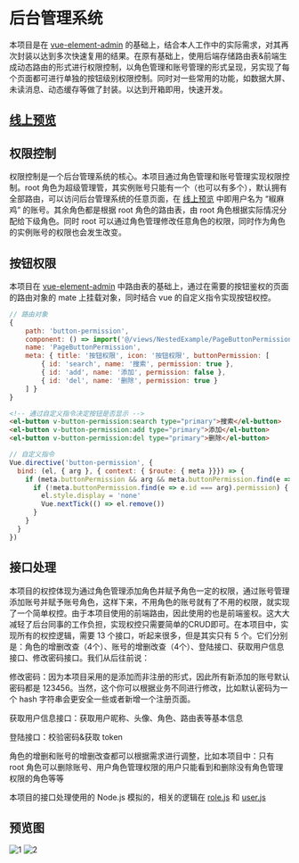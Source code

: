 # 后台管理系统

本项目是在 [vue-element-admin](https://panjiachen.github.io/vue-element-admin-site/zh/) 的基础上，结合本人工作中的实际需求，对其再次封装以达到多次快速复用的结果。在原有基础上，使用后端存储路由表&前端生成动态路由的形式进行权限控制，以角色管理和账号管理的形式呈现，另实现了每个页面都可进行单独的按钮级别权限控制。同时对一些常用的功能，如数据大屏、未读消息、动态缓存等做了封装。以达到开箱即用，快速开发。

## [线上预览](https://yinchengnuo.com/adminVueElement/)

## 权限控制

权限控制是一个后台管理系统的核心。本项目通过角色管理和账号管理实现权限控制。root 角色为超级管理管，其实例账号只能有一个（也可以有多个），默认拥有全部路由，可以访问后台管理系统的任意页面，在 [线上预览](https://yinchengnuo.com/adminVueElement/) 中即用户名为 “椒麻鸡” 的账号。其余角色都是根据 root 角色的路由表，由 root 角色根据实际情况分配给下级角色。同时 root 可以通过角色管理修改任意角色的权限，同时作为角色的实例账号的权限也会发生改变。

## 按钮权限

本项目在 [vue-element-admin](https://panjiachen.github.io/vue-element-admin-site/zh/) 中路由表的基础上，通过在需要的按钮鉴权的页面的路由对象的 mate 上挂载对象，同时结合 vue 的自定义指令实现按钮权控。

```javascript
// 路由对象
{
    path: 'button-permission',
    component: () => import('@/views/NestedExample/PageButtonPermission'),
    name: 'PageButtonPermission',
    meta: { title: '按钮权限', icon: '按钮权限', buttonPermission: [
        { id: 'search', name: '搜索', permission: true },
        { id: 'add', name: '添加', permission: false },
        { id: 'del', name: '删除', permission: true }
    ] }
}
```

```html
<!-- 通过自定义指令决定按钮是否显示 -->
<el-button v-button-permission:search type="primary">搜索</el-button>
<el-button v-button-permission:add type="primary">添加</el-button>
<el-button v-button-permission:del type="primary">删除</el-button>
```

```javascript
// 自定义指令
Vue.directive('button-permission', {
  bind: (el, { arg }, { context: { $route: { meta }}}) => {
    if (meta.buttonPermission && arg && meta.buttonPermission.find(e => e.id === arg)) {
      if (!meta.buttonPermission.find(e => e.id === arg).permission) {
        el.style.display = 'none'
        Vue.nextTick(() => el.remove())
      }
    }
  }
})
```

## 接口处理

本项目的权控体现为通过角色管理添加角色并赋予角色一定的权限，通过账号管理添加账号并赋予账号角色，这样下来，不用角色的账号就有了不用的权限，就实现了一个简单权控。由于本项目使用的前端路由，因此使用的也是前端鉴权。这大大减轻了后台同事的工作负担，实现权控只需要简单的CRUD即可。在本项目中，实现所有的权控逻辑，需要 13 个接口，听起来很多，但是其实只有 5 个。它们分别是：角色的增删改查（4个）、账号的增删改查（4个）、登陆接口、获取用户信息接口、修改密码接口。我们从后往前说：

修改密码：因为本项目采用的是添加而非注册的形式，因此所有新添加的账号默认密码都是 123456。当然，这个你可以根据业务不同进行修改，比如默认密码为一个 hash 字符串会更安全一些或者新增一个注册页面。

获取用户信息接口：获取用户昵称、头像、角色、路由表等基本信息

登陆接口：校验密码&获取 token

角色的增删和账号的增删改查都可以根据需求进行调整，比如本项目中：只有 root 角色可以删除账号、用户角色管理权限的用户只能看到和删除没有角色管理权限的角色等等

本项目的接口处理使用的 Node.js 模拟的，相关的逻辑在 [role.js](https://github.com/yinchengnuo/mockApiNode/blob/master/admin/apis/role.js) 和 [user.js](https://github.com/yinchengnuo/mockApiNode/blob/master/admin/apis/user.js)

## 预览图

![1](https://github.com/yinchengnuo/vueElementAdmin/blob/master/md/1.png)
![2](https://github.com/yinchengnuo/vueElementAdmin/blob/master/md/2.png)
